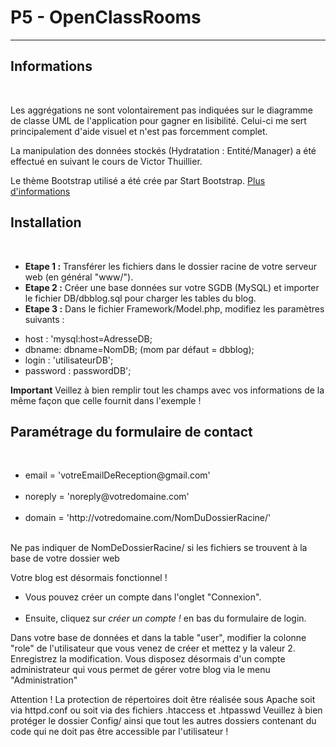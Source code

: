 <h1>P5 - OpenClassRooms</h1>
<hr>
<h2>Informations</h2><br>

Les aggrégations ne sont volontairement pas indiquées sur le diagramme de classe UML de l'application pour gagner en lisibilité. Celui-ci me sert principalement d'aide visuel et n'est pas forcemment complet.

La manipulation des données stockés (Hydratation : Entité/Manager) a été effectué en suivant le cours de Victor Thuillier.

Le thème Bootstrap utilisé a été crée par Start Bootstrap. <a href="https://startbootstrap.com/themes/agency/" target="_blank">Plus d'informations</a>

<h2>Installation</h2><br>
<ul>
  <li><b>Etape 1 :</b> Transférer les fichiers dans le dossier racine de votre serveur web (en général "www/").</li>
  <li><b>Etape 2 :</b> Créer une base données sur votre SGDB (MySQL) et importer le fichier DB/dbblog.sql pour charger les tables du blog.</li>
  <li><b>Etape 3 :</b> Dans le fichier Framework/Model.php, modifiez les paramètres suivants :</li>
</ul>
<ul>
  <li>host : 'mysql:host=AdresseDB;</li>
  <li>dbname: dbname=NomDB; (mom par défaut = dbblog);</li>
  <li>login : 'utilisateurDB';</li>
  <li>password : passwordDB';</li>
</ul>
<b>Important</b>
 Veillez à bien remplir tout les champs avec vos informations de la même façon que celle fournit dans l'exemple !

<h2>Paramétrage du formulaire de contact</h2><br>
<ul>
  <li>email = 'votreEmailDeReception@gmail.com'</li><br>
  <li>noreply = 'noreply@votredomaine.com'</li><br>
  <li>domain = 'http://votredomaine.com/NomDuDossierRacine/'</li><br>
</ul>
Ne pas indiquer de NomDeDossierRacine/ si les fichiers se trouvent à la base de votre dossier web

Votre blog est désormais fonctionnel !<br>
<ul>
  <li>Vous pouvez créer un compte dans l'onglet "Connexion".</li><br>
  <li>Ensuite, cliquez sur <em>créer un compte !</em> en bas du formulaire de login.</li>
</ul>
Dans votre base de données et dans la table "user", modifier la colonne "role" de l'utilisateur que vous venez de créer et mettez y la valeur 2. 
Enregistrez la modification. Vous disposez désormais d'un compte administrateur qui vous permet de gérer votre blog via le menu "Administration"

Attention ! La protection de répertoires doit être réalisée sous Apache soit via httpd.conf ou soit via des fichiers .htaccess et .htpasswd
Veuillez à bien protéger le dossier Config/ ainsi que tout les autres dossiers contenant du code qui ne doit pas être accessible par l'utilisateur !
